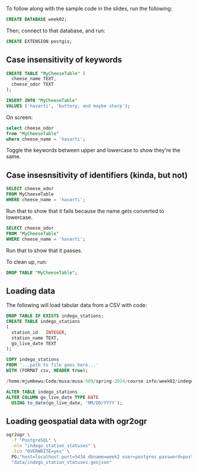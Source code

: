 To follow along with the sample code in the slides, run the following:

```sql
CREATE DATABASE week02;
```

Then, connect to that database, and run:

```sql
CREATE EXTENSION postgis;
```

## Case insensitivity of keywords

```sql
CREATE TABLE "MyCheeseTable" (
  cheese_name TEXT,
  cheese_odor TEXT
);

INSERT INTO "MyCheeseTable"
VALUES ('havarti', 'buttery, and maybe sharp');
```

On screen:
```sql
select cheese_odor
from "MyCheeseTable"
where cheese_name = 'havarti';
```

Toggle the keywords between upper and lowercase to show they're the same.

## Case insesnsitivity of identifiers (kinda, but not)

```sql
SELECT cheese_odor
FROM MyCheeseTable
WHERE cheese_name = 'havarti';
```

Run that to show that it fails because the name gets converted to lowercase.

```sql
SELECT cheese_odor
FROM "MyCheeseTable"
WHERE cheese_name = 'havarti';
```

Run that to show that it passes.

To clean up, run:

```sql
DROP TABLE "MyCheeseTable";
```

## Loading data

The following will load tabular data from a CSV with code:

```sql
DROP TABLE IF EXISTS indego_stations;
CREATE TABLE indego_stations
(
  station_id   INTEGER,
  station_name TEXT,
  go_live_date TEXT
);

COPY indego_stations
FROM '...path to file goes here...'
WITH (FORMAT csv, HEADER true);

/home/mjumbewu/Code/musa/musa-509/spring-2024/course-info/week02/indego-stations-2024-01-01-clean.csv

ALTER TABLE indego_stations
ALTER COLUMN go_live_date TYPE DATE
  USING to_date(go_live_date, 'MM/DD/YYYY');
```

## Loading geospatial data with ogr2ogr

```bash
ogr2ogr \
  -f "PostgreSQL" \
  -nln "indego_station_statuses" \
  -lco "OVERWRITE=yes" \
  PG:"host=localhost port=5434 dbname=week2 user=postgres password=postgres" \
  "data/indego_station_statuses.geojson"
```